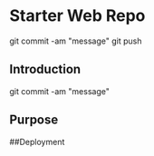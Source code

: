 # Starter Web Repo

git commit -am "message"
git push

## Introduction

git commit -am "message"

## Purpose



##Deployment
